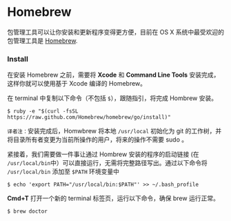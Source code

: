 # Homebrew

包管理工具可以让你安装和更新程序变得更方便，目前在 OS X 系统中最受欢迎的包管理工具是 [Homebrew](http://brew.sh/).

### Install

在安装 Homebrew 之前，需要将 **Xcode** 和 **Command Line Tools** 安装完成，这样你就可以使用基于 Xcode 编译的 Homebrew。

在 terminal 中复制以下命令（不包括 `$`），跟随指引，将完成 Hombrew 安装。

    $ ruby -e "$(curl -fsSL https://raw.github.com/Homebrew/homebrew/go/install)"

`译者注：`安装完成后，Homwbrew 将本地 `/usr/local` 初始化为 git     的工作树，并将目录所有者变更为当前所操作的用户，将来的操作不需要 sudo 。

紧接着，我们需要做一件事让通过 Hombrew 安装的程序的启动链接 (在 `/usr/local/bin`中）可以直接运行，无需将完整路径写出。通过以下命令将 `/usr/local/bin` 添加至 `$PATH` 环境变量中

    $ echo 'export PATH="/usr/local/bin:$PATH"' >> ~/.bash_profile

**Cmd+T** 打开一个新的 terminal 标签页，运行以下命令，确保 brew 运行正常。

    $ brew doctor

